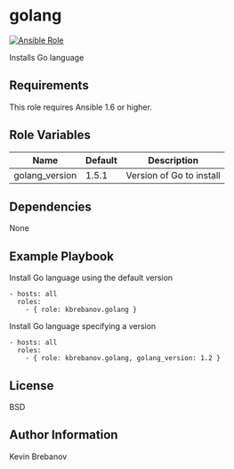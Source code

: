golang
======

[![Ansible Role](https://img.shields.io/ansible/role/3671.svg)](https://galaxy.ansible.com/list#/roles/3671)

Installs Go language

Requirements
------------

This role requires Ansible 1.6 or higher.

Role Variables
--------------

| Name           | Default | Description              |
|----------------|---------|--------------------------|
| golang_version | 1.5.1   | Version of Go to install |

Dependencies
------------

None

Example Playbook
----------------

Install Go language using the default version
```
- hosts: all
  roles:
    - { role: kbrebanov.golang }
```

Install Go language specifying a version
```
- hosts: all
  roles:
    - { role: kbrebanov.golang, golang_version: 1.2 }
```

License
-------

BSD

Author Information
------------------

Kevin Brebanov
